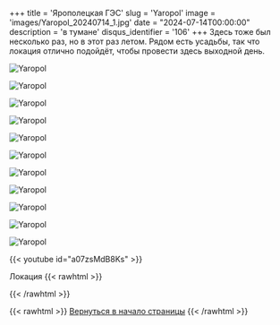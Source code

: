 +++
title = 'Ярополецкая ГЭС'
slug = 'Yaropol'
image = 'images/Yaropol_20240714_1.jpg'
date = "2024-07-14T00:00:00"
description = 'в тумане'
disqus_identifier = '106'
+++
Здесь тоже был несколько раз, но в этот раз летом. Рядом есть усадьбы, так что локация отлично подойдёт, чтобы провести здесь выходной день.

![Yaropol](/images/Yaropol_20240714_2.jpg)

![Yaropol](/images/Yaropol_20240714_3.jpg)

![Yaropol](/images/Yaropol_20240714_4.jpg)

![Yaropol](/images/Yaropol_20240714_5.jpg)

![Yaropol](/images/Yaropol_20240714_6.jpg)

![Yaropol](/images/Yaropol_20240714_7.jpg)

![Yaropol](/images/Yaropol_20240714_8.jpg)

![Yaropol](/images/Yaropol_20240714_9.jpg)

![Yaropol](/images/Yaropol_20240714_10.jpg)

![Yaropol](/images/Yaropol_20240714_11.jpg)

![Yaropol](/images/Yaropol_20240714_12.jpg)

{{< youtube id="a07zsMdB8Ks" >}}

Локация
{{< rawhtml >}}
<script type="text/javascript" charset="utf-8" async src="https://api-maps.yandex.ru/services/constructor/1.0/js/?um=constructor%3A38e281707c30a82a0fa934dfd9ac580d9c5ded7f00cd0e94446bd070aa85ec7b&amp;width=500&amp;height=400&amp;lang=ru_RU&amp;scroll=true"></script>
{{< /rawhtml >}}

{{< rawhtml >}}
<a href="#">Вернуться в начало страницы</a>
{{< /rawhtml >}}